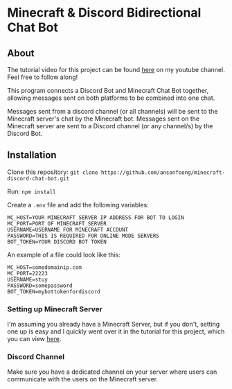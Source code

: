 # Minecraft & Discord Bidirectional Chat Bot

## About

The tutorial video for this project can be found [here]('https://www.youtube.com/watch?v=XfIPKahZ29E') on my youtube channel. Feel free to follow along!

This program connects a Discord Bot and Minecraft Chat Bot together, allowing messages sent on both platforms to be combined into one chat.

Messages sent from a discord channel (or all channels) will be sent to the Minecraft server's chat by the Minecraft bot. Messages sent on the Minecraft server are sent to a Discord channel (or any channel/s) by the Discord Bot.

## Installation

Clone this repository: `git clone https://github.com/ansonfoong/minecraft-discord-chat-bot.git`

Run: `npm install`

Create a `.env` file and add the following variables:

```
MC_HOST=YOUR MINECRAFT SERVER IP ADDRESS FOR BOT TO LOGIN
MC_PORT=PORT OF MINECRAFT SERVER
USERNAME=USERNAME FOR MINECRAFT ACCOUNT
PASSWORD=THIS IS REQUIRED FOR ONLINE MODE SERVERS
BOT_TOKEN=YOUR DISCORD BOT TOKEN
```

An example of a file could look like this:

```
MC_HOST=somedomainip.com
MC_PORT=22223
USERNAME=stuy
PASSWORD=somepassword
BOT_TOKEN=mybottokenfordiscord
```

### Setting up Minecraft Server

I'm assuming you already have a Minecraft Server, but if you don't, setting one up is easy and I quickly went over it in the tutorial for this project, which you can view [here]('https://www.youtube.com/watch?v=XfIPKahZ29E').

### Discord Channel

Make sure you have a dedicated channel on your server where users can communicate with the users on the Minecraft server.